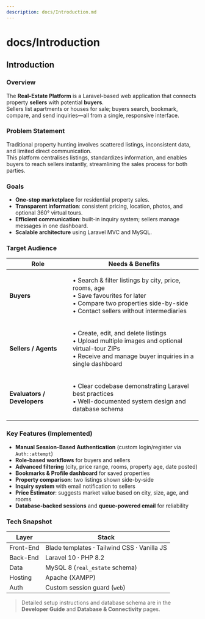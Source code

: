 ```yaml
---
description: docs/Introduction.md
---
```


# docs/Introduction

## Introduction

### Overview

The **Real-Estate Platform** is a Laravel-based web application that connects property **sellers** with potential **buyers**.\
Sellers list apartments or houses for sale; buyers search, bookmark, compare, and send inquiries—all from a single, responsive interface.

### Problem Statement

Traditional property hunting involves scattered listings, inconsistent data, and limited direct communication.\
This platform centralises listings, standardizes information, and enables buyers to reach sellers instantly, streamlining the sales process for both parties.

### Goals

* **One-stop marketplace** for residential property sales.
* **Transparent information**: consistent pricing, location, photos, and optional 360° virtual tours.
* **Efficient communication**: built-in inquiry system; sellers manage messages in one dashboard.
* **Scalable architecture** using Laravel MVC and MySQL.

### Target Audience

| Role                        | Needs & Benefits                                                                                                                                                                      |
| --------------------------- | ------------------------------------------------------------------------------------------------------------------------------------------------------------------------------------- |
| **Buyers**                  | <p>• Search &#x26; filter listings by city, price, rooms, age<br>• Save favourites for later<br>• Compare two properties side-by-side<br>• Contact sellers without intermediaries</p> |
| **Sellers / Agents**        | <p>• Create, edit, and delete listings<br>• Upload multiple images and optional virtual-tour ZIPs<br>• Receive and manage buyer inquiries in a single dashboard</p>                   |
| **Evaluators / Developers** | <p>• Clear codebase demonstrating Laravel best practices<br>• Well-documented system design and database schema</p>                                                                   |

### Key Features (Implemented)

* **Manual Session-Based Authentication** (custom login/register via `Auth::attempt`)
* **Role-based workflows** for buyers and sellers
* **Advanced filtering** (city, price range, rooms, property age, date posted)
* **Bookmarks & Profile dashboard** for saved properties
* **Property comparison**: two listings shown side-by-side
* **Inquiry system** with email notification to sellers
* **Price Estimator**: suggests market value based on city, size, age, and rooms
* **Database-backed sessions** and **queue-powered email** for reliability

### Tech Snapshot

| Layer     | Stack                                       |
| --------- | ------------------------------------------- |
| Front-End | Blade templates · Tailwind CSS · Vanilla JS |
| Back-End  | Laravel 10 · PHP 8.2                        |
| Data      | MySQL 8 (`real_estate` schema)              |
| Hosting   | Apache (XAMPP)                              |
| Auth      | Custom session guard (`web`)                |

> Detailed setup instructions and database schema are in the **Developer Guide** and **Database & Connectivity** pages.
